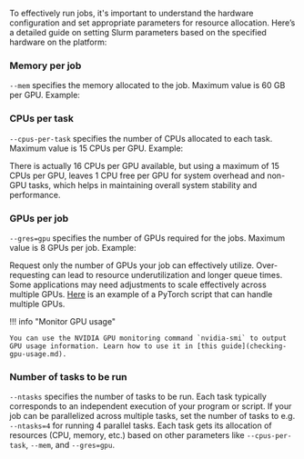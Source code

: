 To effectively run jobs, it's important to understand the hardware configuration and set appropriate parameters for resource allocation. Here’s a detailed guide on setting Slurm parameters based on the specified hardware on the platform:


### Memory per job
`--mem` specifies the memory allocated to the job. Maximum value is 60 GB per GPU. Example:

<div class="show-on-ai-lab" style="display:none;" markdown="span">
    ```
    srun --mem=60G singularity exec --nv /ceph/container/tensorflow_24.03-tf2-py3.sif python3 benchmark_tensorflow.py
    ```
</div>


<div class="show-on-ai-cloud" style="display:none;" markdown="span">
    ```
    srun --mem=60G singularity exec --nv tensorflow_24.03-tf2-py3.sif python3 benchmark_tensorflow.py
    ```
</div>

### CPUs per task

`--cpus-per-task` specifies the number of CPUs allocated to each task. Maximum value is 15 CPUs per GPU. Example:

<div class="show-on-ai-lab" style="display:none;" markdown="span">
    ```
    srun --cpus-per-task=15 singularity exec --nv /ceph/container/tensorflow_24.03-tf2-py3.sif python3 benchmark_tensorflow.py
    ```
</div>


<div class="show-on-ai-cloud" style="display:none;" markdown="span">
    ```
    srun --cpus-per-task=15 singularity exec --nv tensorflow_24.03-tf2-py3.sif python3 benchmark_tensorflow.py
    ```
</div>


There is actually 16 CPUs per GPU available, but using a maximum of 15 CPUs per GPU, leaves 1 CPU free per GPU for system overhead and non-GPU tasks, which helps in maintaining overall system stability and performance. 

### GPUs per job

`--gres=gpu` specifies the number of GPUs required for the jobs. Maximum value is 8 GPUs per job. Example:

<div class="show-on-ai-lab" style="display:none;" markdown="span">
    ```
    run --gres=gpu:4 singularity exec --nv /ceph/container/tensorflow_24.03-tf2-py3.sif python3 benchmark_tensorflow.py
    ```
</div>


<div class="show-on-ai-cloud" style="display:none;" markdown="span">
    ```
    srun --gres=gpu:4 singularity exec --nv tensorflow_24.03-tf2-py3.sif python3 benchmark_tensorflow.py
    ```
</div>


Request only the number of GPUs your job can effectively utilize. Over-requesting can lead to resource underutilization and longer queue times. Some applications may need adjustments to scale effectively across multiple GPUs. [Here](multiple-gpus-with-pytorch.md) is an example of a PyTorch script that can handle multiple GPUs. 

!!! info "Monitor GPU usage"

    You can use the NVIDIA GPU monitoring command `nvidia-smi` to output GPU usage information. Learn how to use it in [this guide](checking-gpu-usage.md).

### Number of tasks to be run

`--ntasks` specifies the number of tasks to be run. Each task typically corresponds to an independent execution of your program or script. If your job can be parallelized across multiple tasks, set the number of tasks to e.g. `--ntasks=4` for running 4 parallel tasks. Each task gets its allocation of resources (CPU, memory, etc.) based on other parameters like `--cpus-per-task`, `--mem`, and `--gres=gpu`.